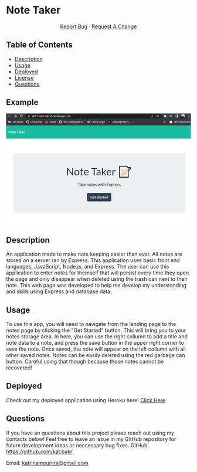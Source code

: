 # Note Taker

<p align="center">
    <a href="https://github.com/matwll/nearby-breweries/issues">Report Bug</a>
    ·
    <a href="https://github.com/matwll/nearby-breweries/issues">Request A Change</a>
  </p>
</div>

  ## Table of Contents
  * [Description](#description)
  * [Usage](#usage)
  * [Deployed](#deployed)
  * [License](#license)
  * [Questions](#questions)

## Example
![screenshot](./assets/images/Screenshot%20(201).png)

  ## Description
   An application made to make note keeping easier than ever. All notes are stored on a server ran by Express. This application uses basic front end languages, JavaScript, Node.js, and Express. The user can use this application to enter notes for themself that will persist every time they open the page and only disappear when deleted using the trash can next to their note. This web page was developed to help me develop my understanding and skills using Express and database data. 


  ## Usage
  To use this app, you will need to navigate from the landing page to the notes page by clicking the "Get Started" button. This will bring you to your notes storage area. In here, you can use the right collumn to add a title and note data to a note, and press the save button in the upper right corner to save the note. Once saved, the note will appear on the left collumn with all other saved notes. Notes can be easily deleted using the red garbage can button. Careful using that though because those notes cannot be recovered!
  
  ## Deployed
  Check out my deployed application using Heroku here! [Click Here](https://wk11-note-taker2.herokuapp.com/)
  ## Questions
  If you have an questions about this project please reach out using my contacts below! Feel free to leave an issue in my GitHub repository for future development ideas or neccessary bug fixes. 
  GitHub: https://github.com/kat.bakr

  Email: katrinamourine@gmail.com


